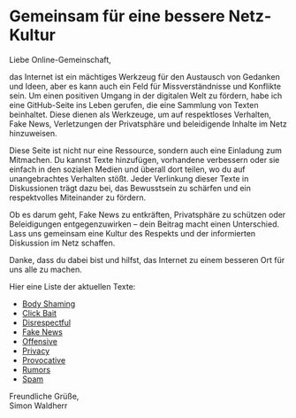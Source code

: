 # Gemeinsam für eine bessere Netz-Kultur

Liebe Online-Gemeinschaft,

das Internet ist ein mächtiges Werkzeug für den Austausch von Gedanken und Ideen, aber es kann auch ein Feld für Missverständnisse und Konflikte sein. Um einen positiven Umgang in der digitalen Welt zu fördern, habe ich eine GitHub-Seite ins Leben gerufen, die eine Sammlung von Texten beinhaltet. Diese dienen als Werkzeuge, um auf respektloses Verhalten, Fake News, Verletzungen der Privatsphäre und beleidigende Inhalte im Netz hinzuweisen.

Diese Seite ist nicht nur eine Ressource, sondern auch eine Einladung zum Mitmachen. Du kannst Texte hinzufügen, vorhandene verbessern oder sie einfach in den sozialen Medien und überall dort teilen, wo du auf unangebrachtes Verhalten stößt. Jeder Verlinkung dieser Texte in Diskussionen trägt dazu bei, das Bewusstsein zu schärfen und ein respektvolles Miteinander zu fördern.

Ob es darum geht, Fake News zu entkräften, Privatsphäre zu schützen oder Beleidigungen entgegenzuwirken – dein Beitrag macht einen Unterschied. Lass uns gemeinsam eine Kultur des Respekts und der informierten Diskussion im Netz schaffen.

Danke, dass du dabei bist und hilfst, das Internet zu einem besseren Ort für uns alle zu machen.

Hier eine Liste der aktuellen Texte:  

* [Body Shaming](bodyshaming.md)
* [Click Bait](clickbait.md)
* [Disrespectful](disrespectful.md)
* [Fake News](fake.md)
* [Offensive](offensive.md)
* [Privacy](privacy.md)
* [Provocative](provocative.md)
* [Rumors](rumors.md)
* [Spam](spam.md)

Freundliche Grüße,  
Simon Waldherr
